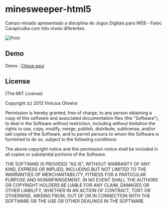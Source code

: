 minesweeper-html5
=================

Campo minado apresentado a disciplina de Jogos Digitais para WEB - Fatec Carapicuíba com três niveis diferentes.  

![Print][1]


  [1]: https://raw.github.com/viniciusmo/octopress/master/source/images/blog/opensource/campo_minado.png

## Demo

Demo : [Clique aqui](http://viniciusmo.github.io/games/minesweeper-html5/minesweeper.html "Clique aqui")

## License

(The MIT License)

Copyright (c) 2013 Vinicius Oliveira

Permission is hereby granted, free of charge, to any person obtaining a copy of this software and associated documentation files (the "Software"), to deal in the Software without restriction, including without limitation the rights to use, copy, modify, merge, publish, distribute, sublicense, and/or sell copies of the Software, and to permit persons to whom the Software is furnished to do so, subject to the following conditions:

The above copyright notice and this permission notice shall be included in all copies or substantial portions of the Software.

THE SOFTWARE IS PROVIDED "AS IS", WITHOUT WARRANTY OF ANY KIND, EXPRESS OR IMPLIED, INCLUDING BUT NOT LIMITED TO THE WARRANTIES OF MERCHANTABILITY, FITNESS FOR A PARTICULAR PURPOSE AND NONINFRINGEMENT. IN NO EVENT SHALL THE AUTHORS OR COPYRIGHT HOLDERS BE LIABLE FOR ANY CLAIM, DAMAGES OR OTHER LIABILITY, WHETHER IN AN ACTION OF CONTRACT, TORT OR OTHERWISE, ARISING FROM, OUT OF OR IN CONNECTION WITH THE SOFTWARE OR THE USE OR OTHER DEALINGS IN THE SOFTWARE.

